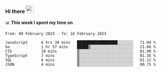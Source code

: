 ### Hi there <a href="https://www.gautamkrishnar.com/"><img src="https://media.giphy.com/media/hvRJCLFzcasrR4ia7z/giphy.gif" width="25px"></a>

📊 **This week I spent my time on**

<!--START_SECTION:waka-->

```text
From: 09 February 2023 - To: 16 February 2023

JavaScript      6 hrs 30 mins   ██████████████████░░░░░░░   71.94 %
Go              1 hr 57 mins    █████▒░░░░░░░░░░░░░░░░░░░   21.66 %
CSS             10 mins         ▒░░░░░░░░░░░░░░░░░░░░░░░░   01.90 %
TypeScript      7 mins          ▒░░░░░░░░░░░░░░░░░░░░░░░░   01.36 %
SQL             6 mins          ▒░░░░░░░░░░░░░░░░░░░░░░░░   01.12 %
JSON            4 mins          ▒░░░░░░░░░░░░░░░░░░░░░░░░   00.75 %
```

<!--END_SECTION:waka-->
